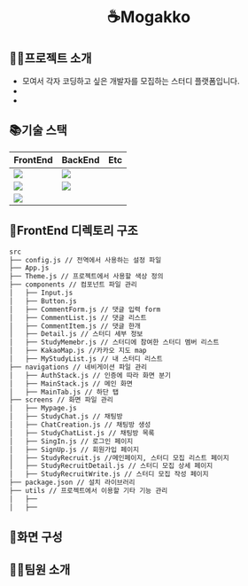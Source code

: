 <div align="center"><h1> ☕Mogakko </h1></div>

## 🙋‍♀️프로젝트 소개
+ 모여서 각자 코딩하고 싶은 개발자를 모집하는 스터디 플랫폼입니다.
+
+

## 📚기술 스택
|FrontEnd|BackEnd|Etc|
|------|---|---|
|<img src="https://img.shields.io/badge/React Native-61DAFB?style=flat-square&logo=React&logoColor=black"/>|<img src="https://img.shields.io/badge/Spring-6DB33F?style=flat-square&logo=Spring&logoColor=white"/>|
|<img src="https://img.shields.io/badge/Expo-000000?style=flat-square&logo=Expo&logoColor=white"/>|<img src="https://img.shields.io/badge/socket.io-010101?style=flat-square&logo=socket.io&logoColor=white">||
|<img src="https://img.shields.io/badge/styled components-DB7093?style=flat-square&logo=styled-components&logoColor=white"/>|||
## 📂FrontEnd 디렉토리 구조
```bash
src
├── config.js // 전역에서 사용하는 설정 파일
├── App.js
├── Theme.js // 프로젝트에서 사용할 색상 정의
├── components // 컴포넌트 파일 관리
│   ├── Input.js 
│   ├── Button.js 
│   ├── CommentForm.js // 댓글 입력 form
│   ├── CommentList.js // 댓글 리스트
│   ├── CommentItem.js // 댓글 한개
│   ├── Detail.js // 스터디 세부 정보
│   ├── StudyMemebr.js // 스터디에 참여한 스터디 멤버 리스트
│   ├── KakaoMap.js //카카오 지도 map
│   ├── MyStudyList.js // 내 스터디 리스트
├── navigations // 네비게이션 파일 관리
│   ├── AuthStack.js // 인증에 따라 화면 분기
│   ├── MainStack.js // 메인 화면
│   ├── MainTab.js // 하단 탭
├── screens // 화면 파일 관리
│   ├── Mypage.js 
│   ├── StudyChat.js // 채팅방
│   ├── ChatCreation.js // 채팅방 생성
│   ├── StudyChatList.js // 채팅방 목록
│   ├── SingIn.js // 로그인 페이지
│   ├── SignUp.js // 회원가입 페이지
│   ├── StudyRecruit.js //메인페이지, 스터디 모집 리스트 페이지
│   ├── StudyRecruitDetail.js // 스터디 모집 상세 페이지
│   ├── StudyRecruitWrite.js // 스터디 모집 작성 페이지
├── package.json // 설치 라이브러리
├── utils // 프로젝트에서 이용할 기타 기능 관리
│   ├── 
│   ├── 
``` 
## 🎨화면 구성
## 👩‍💻팀원 소개
